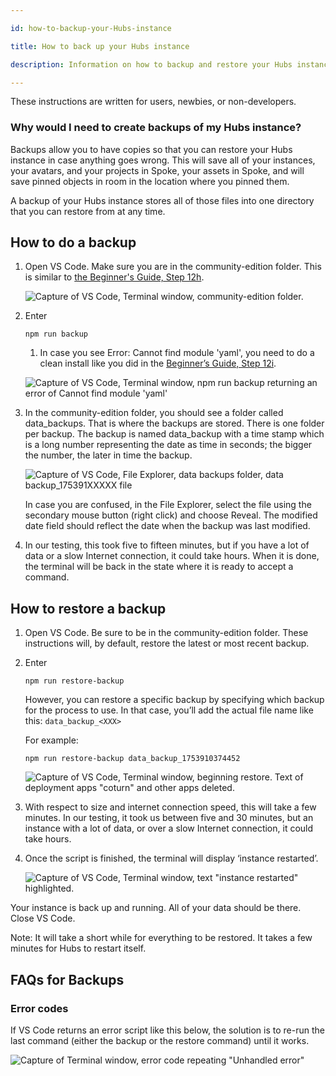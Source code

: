 ```yaml
---

id: how-to-backup-your-Hubs-instance

title: How to back up your Hubs instance

description: Information on how to backup and restore your Hubs instance.

---
```


These instructions are written for users, newbies, or non-developers.

### Why would I need to create backups of my Hubs instance?

Backups allow you to have copies so that you can restore your Hubs instance in case anything goes wrong.  This will save all of your instances, your avatars, and your projects in Spoke, your assets in Spoke, and will save pinned objects in room in the location where you pinned them.

A backup of your Hubs instance stores all of those files into one directory that you can restore from at any time.

## **How to do a backup**

1. Open VS Code. Make sure you are in the community-edition folder. This is similar to [the Beginner's Guide, Step 12h](https://docs.hubsfoundation.org/beginners-guide-to-CE.html#12-generate-your-config-file).

   ![Capture of VS Code, Terminal window, community-edition folder.](img/backups/image1.png)  

2. Enter  
     
   `npm run backup`  
   1. In case you see Error: Cannot find module 'yaml', you need to do a clean install like you did in the [Beginner’s Guide, Step 12i](https://docs.hubsfoundation.org/beginners-guide-to-CE.html#12-generate-your-config-file). 

   ![Capture of VS Code, Terminal window, npm run backup returning an error of Cannot find module 'yaml'](img/backups/image2.png)

3. In the community-edition folder, you should see a folder called data_backups. That is where the backups are stored. There is one folder per backup. The backup is named data_backup with a time stamp which is a long number representing the date as time in seconds; the bigger the number, the later in time the backup.

   ![Capture of VS Code, File Explorer, data backups folder, data backup\_175391XXXXX file](img/backups/image3.png)  
     
   In case you are confused, in the File Explorer, select the file using the secondary mouse button (right click) and choose Reveal. The modified date field should reflect the date when the backup was last modified.  
     
4. In our testing, this took five to fifteen minutes, but if you have a lot of data or a slow Internet connection, it could take hours. When it is done, the terminal will be back in the state where it is ready to accept a command.  
     

## **How to restore a backup**

1. Open VS Code. Be sure to be in the community-edition folder. These instructions will, by default, restore the latest or most recent backup.

2. Enter   
     
   `npm run restore-backup`

   However, you can restore a specific backup by specifying which backup for the process to use. In that case, you’ll add the actual file name like this: `data_backup_<XXX>`
 
   For example: 

   `npm run restore-backup data_backup_1753910374452`

   ![Capture of VS Code, Terminal window, beginning restore. Text of deployment apps "coturn" and other apps deleted.](img/backups/image4.png)

4. With respect to size and internet connection speed, this will take a few minutes. In our testing, it took us between five and 30 minutes, but an instance with a lot of data, or over a slow Internet connection, it could take hours. 

5. Once the script is finished, the terminal will display ‘instance restarted’.   

   ![Capture of VS Code, Terminal window, text "instance restarted" highlighted.](img/backups/image5.png)

Your instance is back up and running. All of your data should be there. Close VS Code.

Note: It will take a short while for everything to be restored. It takes a few minutes for Hubs to restart itself.

## **FAQs for Backups**

### Error codes

If VS Code returns an error script like this below, the solution is to re-run the last command (either the backup or the restore command) until it works.

   ![Capture of Terminal window, error code repeating "Unhandled error"](img/backups/image6.png)  
